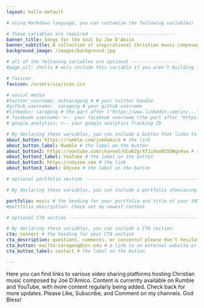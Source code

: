 ```yaml
---
layout: hello-default

# using Markdown language, you can customize the following variables!

# these variables are required -------------------------------
banner_title: Songs for the Soul by Joe D'Amico
banner_subtitle: A collection of inspirational Christian music composed by Joe D'Amico.
background_image: /images/background.jpg

# all of the following variables are optional -----------------
#page_url: /hello # only include this variable if you aren't building the page to your primary domain 

# favicon
favicon: /assets/ico/icon.ico

# social media
#twitter_username: notsaragong # # your twitter handle
#github_username:  saragong # your github username
#linkedin: saragong # the part after ("https://www.linkedin.com/in/...")
# facebook_username: <-- your facebook username (the part after "https://www.facebook.com/...")
# google_analytics: <-- your google analytics Tracking ID

# By declaring these variables, you can include a button that links to an external website or to media.
about_button: https://rumble.com/joedamico # the link
about_button_label: Rumble # the label on the button
about_button2: https://youtube.com/channel/UCwOZgrXfJi9ovBS5DNgx4vw # the link
about_button2_label: YouTube # the label on the button
about_button3: https://odysee.com # the link
about_button3_label: Odysee # the label on the button

# optional portfolio section ------------------------------------------

# By declaring these variables, you can include a portfolio showcasing your work and organize your portfolio's items into a custom layout, all without adding any CSS. In addition, you must 1) create an HTML file in the_includes folder for each project with the text you'd like to display, and 2) create a YAML file in the _data folder describing the order in which each project should be shown and categorized. See `/includes/example.html` and `/_data/work.yml` for examples.

portfolio: music # the heading for your portfolio and title of your YAML file
#portfolio_description: Check out my newest content

# optional CTA section --------------------------------------------------

# By declaring these variables, you can include a CTA section.
cta: connect # the heading for your CTA section
cta_description: questions, comments, or concerns? please don't hesitate to reach out. # a description to be desplayed below the heading and above the content
cta_button: mailto:saragong@usc.edu # a link to an external website or to media
cta_button_label: contact # the label on the button

---			
```

[//]: # (write a bit about yourself here)
Here you can find links to various video sharing platforms hosting Christian music composed by Joe D'Amico.  Content is currently available on Rumble and YouTube, with more content regularly being added.  Check back for more updates.  Please Like, Subscribe, and Comment on my channels.  God Bless!
